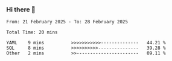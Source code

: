 ### Hi there 👋

<!--
**zhumeme/zhumeme** is a ✨ _special_ ✨ repository because its `README.md` (this file) appears on your GitHub profile.

Here are some ideas to get you started:

- 🔭 I’m currently working on ...
- 🌱 I’m currently learning ...
- 👯 I’m looking to collaborate on ...
- 🤔 I’m looking for help with ...
- 💬 Ask me about ...
- 📫 How to reach me: ...
- 😄 Pronouns: ...
- ⚡ Fun fact: ...
-->

<!--START_SECTION:waka-->

```all_time
From: 21 February 2025 - To: 28 February 2025

Total Time: 20 mins

YAML    9 mins          >>>>>>>>>>>--------------   44.21 %
SQL     8 mins          >>>>>>>>>>---------------   39.28 %
Other   2 mins          >>-----------------------   09.11 %
```

<!--END_SECTION:waka-->
